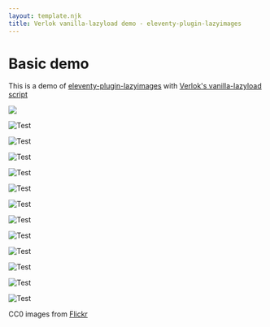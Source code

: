 ```yaml
---
layout: template.njk
title: Verlok vanilla-lazyload demo - eleventy-plugin-lazyimages
---
```

# Basic demo

This is a demo of
[eleventy-plugin-lazyimages](https://github.com/liamfiddler/eleventy-plugin-lazyimages) 
with [Verlok's vanilla-lazyload script](https://github.com/verlok/lazyload)

<img srcset="https://live.staticflickr.com/3915/14746807980_875aa68823_c.jpg 800w, https://live.staticflickr.com/3915/14746807980_875aa68823_b.jpg 1024w, https://live.staticflickr.com/3915/14746807980_875aa68823_h.jpg 1600w" src="https://live.staticflickr.com/3915/14746807980_875aa68823_c.jpg">

![Test](https://live.staticflickr.com/7807/47291519341_1ceba19252_o.jpg "Test")

![Test](https://live.staticflickr.com/65535/48071415937_e2ac4b7e35_o.jpg "Test")

![Test](https://live.staticflickr.com/686/32013411203_85cb9cc1b1_o.jpg "Test")

![Test](https://live.staticflickr.com/8125/8619142600_e5bddd2892_o.jpg "Test")

![Test](https://live.staticflickr.com/8591/15975792640_109ea4b06f_o.jpg "Test")

![Test](https://live.staticflickr.com/65535/48071419701_9903d29f0b_o.jpg "Test")

![Test](https://live.staticflickr.com/3715/9595703973_4232326b62_o.jpg "Test")

![Test](https://live.staticflickr.com/8826/17099558470_d9711f028f_o.jpg "Test")

![Test](https://live.staticflickr.com/8654/16160691337_6d7269d5f2_o.jpg "Test")

![Test](https://live.staticflickr.com/65535/48072104611_6ff9ff703b_o.jpg "Test")

![Test](https://live.staticflickr.com/2915/14409603372_462fa7275c_o.jpg "Test")

![Test](https://live.staticflickr.com/7905/47521441372_9ec3f22a08_o.jpg "Test")

CC0 images from [Flickr](https://www.flickr.com/search/?license=9)
